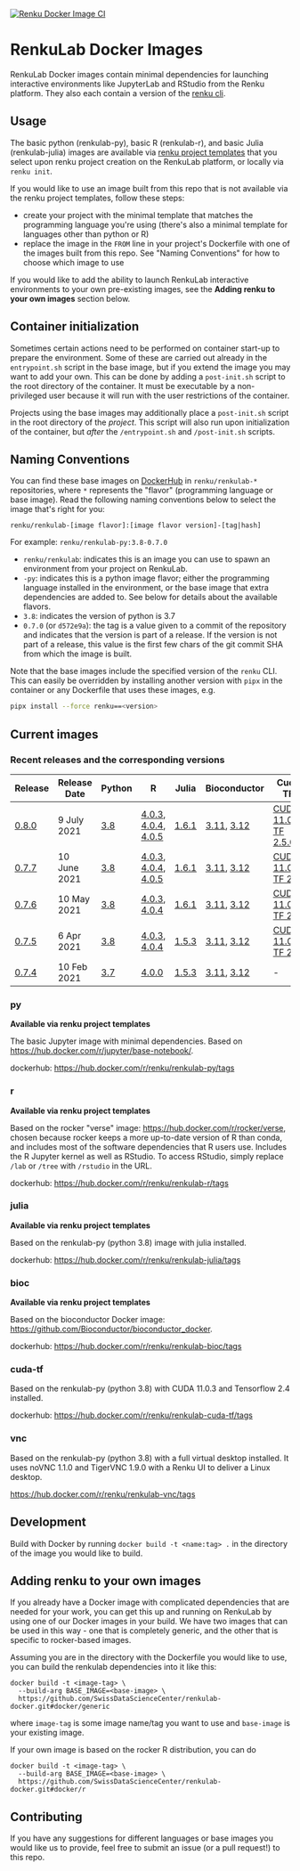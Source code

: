 [![Renku Docker Image CI](https://github.com/SwissDataScienceCenter/renkulab-docker/workflows/Renku%20Docker%20Image%20CI/badge.svg)](https://github.com/SwissDataScienceCenter/renkulab-docker/actions?query=workflow%3A%22Renku+Docker+Image+CI%22)

# RenkuLab Docker Images

RenkuLab Docker images contain minimal dependencies for launching interactive
environments like JupyterLab and RStudio from the Renku platform. They also each
contain a version of the [renku cli](https://github.com/SwissDataScienceCenter/renku-python).

## Usage

The basic python (renkulab-py), basic R (renkulab-r), and basic Julia (renkulab-julia)
images are available via
[renku project templates](https://github.com/SwissDataScienceCenter/renku-project-template)
that you select upon renku project creation on the RenkuLab platform, or locally
via `renku init`.

If you would like to use an image built from this repo that is
not available via the renku project templates, follow these steps:

* create your project with the minimal template that matches the programming
  language you're using (there's also a minimal template for languages other than
  python or R)
* replace the image in the `FROM` line in your project's Dockerfile with one of
  the images built from this repo. See "Naming Conventions" for how to choose
  which image to use

If you would like to add the ability to launch RenkuLab interactive environments
to your own pre-existing images, see the **Adding renku to your own images** section
below.


## Container initialization

Sometimes certain actions need to be performed on container start-up to prepare
the environment. Some of these are carried out already in the `entrypoint.sh`
script in the base image, but if you extend the image you may want to add your
own. This can be done by adding a `post-init.sh` script to the root directory of
the container. It must be executable by a non-privileged user because it will
run with the user restrictions of the container.

Projects using the base images may additionally place a `post-init.sh` script in
the root directory of the _project_. This script will also run upon initialization
of the container, but _after_ the `/entrypoint.sh` and `/post-init.sh` scripts.


## Naming Conventions

You can find these base images on
[DockerHub](https://hub.docker.com/search?q=renku%2Frenkulab-&type=image) in
`renku/renkulab-*` repositories, where `*` represents the "flavor" (programming
language or base image). Read the following naming conventions below to select
the image that's right for you:

`renku/renkulab-[image flavor]:[image flavor version]-[tag|hash]`

For example:
`renku/renkulab-py:3.8-0.7.0`

* `renku/renkulab`: indicates this is an image you can use to spawn an environment
  from your project on RenkuLab.
* `-py`: indicates this is a python image flavor; either the programming language
  installed in the environment, or the base image that extra dependencies are added to.
  See below for details about the available flavors.
* `3.8`: indicates the version of python is 3.7
* `0.7.0` (or `d572e9a`): the tag is a value given to a commit of the repository
  and indicates that the version is part of a release. If the version is not part of
  a release, this value is the first few chars of the git commit SHA from which the
  image is built.

Note that the base images include the specified version of the `renku` CLI.
This can easily be overridden by installing another version with `pipx` in the container
or any Dockerfile that uses these images, e.g.

```bash
pipx install --force renku==<version>
```

## Current images

### Recent releases and the corresponding versions

| Release | Release Date | Python | R            | Julia | Bioconductor | Cuda TF |
|---------|--------------|--------|--------------|-------|--------------|---------|
| [0.8.0](https://github.com/SwissDataScienceCenter/renkulab-docker/releases/tag/0.8.0) | 9 July 2021 | [3.8](https://hub.docker.com/r/renku/renkulab-py/tags?page=1&ordering=last_updated&name=0.8.0)    | [4.0.3](https://hub.docker.com/r/renku/renkulab-r/tags?page=1&ordering=last_updated&name=4.0.3-0.8.0), [4.0.4](https://hub.docker.com/r/renku/renkulab-r/tags?page=1&ordering=last_updated&name=4.0.4-0.8.0), [4.0.5](https://hub.docker.com/r/renku/renkulab-r/tags?page=1&ordering=last_updated&name=4.0.5-0.8.0) | [1.6.1](https://hub.docker.com/r/renku/renkulab-julia/tags?page=1&ordering=last_updated&name=1.6.1-0.8.0) | [3.11](https://hub.docker.com/r/renku/renkulab-bioc/tags?page=1&ordering=last_updated&name=RELEASE_3_11-0.8.0), [3.12](https://hub.docker.com/r/renku/renkulab-bioc/tags?page=1&ordering=last_updated&name=RELEASE_3_12-0.8.0)   |  [CUDA 11.0.3, TF 2.5.0](https://hub.docker.com/r/renku/renkulab-cuda-tf/tags?page=1&ordering=last_updated&name=0.8.0)                 |
| [0.7.7](https://github.com/SwissDataScienceCenter/renkulab-docker/releases/tag/0.7.7) | 10 June 2021 | [3.8](https://hub.docker.com/r/renku/renkulab-py/tags?page=1&ordering=last_updated&name=0.7.7)    | [4.0.3](https://hub.docker.com/r/renku/renkulab-r/tags?page=1&ordering=last_updated&name=4.0.3-0.7.7), [4.0.4](https://hub.docker.com/r/renku/renkulab-r/tags?page=1&ordering=last_updated&name=4.0.4-0.7.7), [4.0.5](https://hub.docker.com/r/renku/renkulab-r/tags?page=1&ordering=last_updated&name=4.0.5-0.7.7) | [1.6.1](https://hub.docker.com/r/renku/renkulab-julia/tags?page=1&ordering=last_updated&name=1.6.1-0.7.7) | [3.11](https://hub.docker.com/r/renku/renkulab-bioc/tags?page=1&ordering=last_updated&name=RELEASE_3_11-0.7.7), [3.12](https://hub.docker.com/r/renku/renkulab-bioc/tags?page=1&ordering=last_updated&name=RELEASE_3_12-0.7.7)   |  [CUDA 11.0.3, TF 2.4](https://hub.docker.com/r/renku/renkulab-cuda-tf/tags?page=1&ordering=last_updated&name=0.7.7)                 |
| [0.7.6](https://github.com/SwissDataScienceCenter/renkulab-docker/releases/tag/0.7.6) | 10 May 2021 | [3.8](https://hub.docker.com/r/renku/renkulab-py/tags?page=1&ordering=last_updated&name=0.7.6)    | [4.0.3](https://hub.docker.com/r/renku/renkulab-r/tags?page=1&ordering=last_updated&name=4.0.3-0.7.6), [4.0.4](https://hub.docker.com/r/renku/renkulab-r/tags?page=1&ordering=last_updated&name=4.0.4-0.7.6) | [1.6.1](https://hub.docker.com/r/renku/renkulab-julia/tags?page=1&ordering=last_updated&name=1.6.1-0.7.6) | [3.11](https://hub.docker.com/r/renku/renkulab-bioc/tags?page=1&ordering=last_updated&name=RELEASE_3_11-0.7.6), [3.12](https://hub.docker.com/r/renku/renkulab-bioc/tags?page=1&ordering=last_updated&name=RELEASE_3_12-0.7.6)   |  [CUDA 11.0.3, TF 2.4](https://hub.docker.com/r/renku/renkulab-cuda-tf/tags?page=1&ordering=last_updated&name=0.7.6)                 |
| [0.7.5](https://github.com/SwissDataScienceCenter/renkulab-docker/releases/tag/0.7.5) | 6 Apr 2021  | [3.8](https://hub.docker.com/r/renku/renkulab-py/tags?page=1&ordering=last_updated&name=0.7.5)    | [4.0.3](https://hub.docker.com/r/renku/renkulab-r/tags?page=1&ordering=last_updated&name=4.0.3-0.7.5), [4.0.4](https://hub.docker.com/r/renku/renkulab-r/tags?page=1&ordering=last_updated&name=4.0.4-0.7.5) | [1.5.3](https://hub.docker.com/r/renku/renkulab-julia/tags?page=1&ordering=last_updated&name=1.5.3-0.7.5) | [3.11](https://hub.docker.com/r/renku/renkulab-bioc/tags?page=1&ordering=last_updated&name=RELEASE_3_11-0.7.5), [3.12](https://hub.docker.com/r/renku/renkulab-bioc/tags?page=1&ordering=last_updated&name=RELEASE_3_12-0.7.5)   | [CUDA 11.0.3, TF 2.4](https://hub.docker.com/r/renku/renkulab-cuda-tf/tags?page=1&ordering=last_updated&name=0.7.5)    |
| [0.7.4](https://github.com/SwissDataScienceCenter/renkulab-docker/releases/tag/0.7.4) | 10 Feb 2021 | [3.7](https://hub.docker.com/r/renku/renkulab-py/tags?page=1&ordering=last_updated&name=0.7.4)    | [4.0.0](https://hub.docker.com/r/renku/renkulab-r/tags?page=1&ordering=last_updated&name=4.0.0-0.7.4)        | [1.5.3](https://hub.docker.com/r/renku/renkulab-julia/tags?page=1&ordering=last_updated&name=1.5.3-0.7.4) | [3.11](https://hub.docker.com/r/renku/renkulab-bioc/tags?page=1&ordering=last_updated&name=RELEASE_3_11-0.7.4), [3.12](https://hub.docker.com/r/renku/renkulab-bioc/tags?page=1&ordering=last_updated&name=RELEASE_3_12-0.7.4)   | -      |

### py

**Available via renku project templates**

The basic Jupyter image with minimal dependencies. Based on https://hub.docker.com/r/jupyter/base-notebook/.

dockerhub: https://hub.docker.com/r/renku/renkulab-py/tags

### r

**Available via renku project templates**

Based on the rocker "verse" image: https://hub.docker.com/r/rocker/verse,
chosen because rocker keeps a more up-to-date version of R than conda,
and includes most of the software dependencies that R users use.
Includes the R Jupyter kernel as well as RStudio. To access RStudio,
simply replace `/lab` or `/tree` with `/rstudio` in the URL.

dockerhub: https://hub.docker.com/r/renku/renkulab-r/tags

### julia

**Available via renku project templates**

Based on the renkulab-py (python 3.8) image with julia installed.

dockerhub: https://hub.docker.com/r/renku/renkulab-julia/tags

### bioc

**Available via renku project templates**

Based on the bioconductor Docker image: https://github.com/Bioconductor/bioconductor_docker.

dockerhub: https://hub.docker.com/r/renku/renkulab-bioc/tags

### cuda-tf

Based on the renkulab-py (python 3.8) with CUDA 11.0.3 and Tensorflow 2.4 installed.

dockerhub: https://hub.docker.com/r/renku/renkulab-cuda-tf/tags

### vnc

Based on the renkulab-py (python 3.8) with a full virtual desktop installed.
It uses noVNC 1.1.0 and TigerVNC 1.9.0 with a Renku UI to deliver a Linux desktop.

https://hub.docker.com/r/renku/renkulab-vnc/tags

## Development

Build with Docker by running `docker build -t <name:tag> .` in the directory
of the image you would like to build.

## Adding renku to your own images

If you already have a Docker image with complicated dependencies that are needed
for your work, you can get this up and running on RenkuLab by using one of our
Docker images in your build. We have two images that can be used in this way -
one that is completely generic, and the other that is specific to rocker-based
images.

Assuming you are in the directory with the Dockerfile you would like to use, you
can build the renkulab dependencies into it like this:

```
docker build -t <image-tag> \
  --build-arg BASE_IMAGE=<base-image> \
  https://github.com/SwissDataScienceCenter/renkulab-docker.git#docker/generic
```

where `image-tag` is some image name/tag you want to use and `base-image` is
your existing image.

If your own image is based on the rocker R distribution, you can do

```
docker build -t <image-tag> \
  --build-arg BASE_IMAGE=<base-image> \
  https://github.com/SwissDataScienceCenter/renkulab-docker.git#docker/r
```

## Contributing

If you have any suggestions for different languages or base images you would like
us to provide, feel free to submit an issue (or a pull request!) to this repo.
